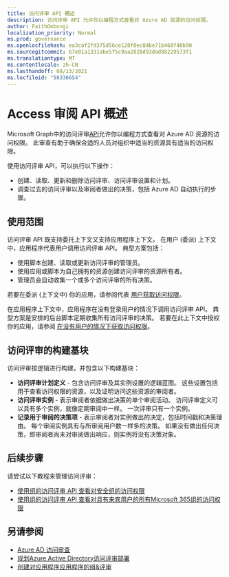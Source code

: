 ```yaml
---
title: 访问评审 API 概述
description: 访问评审 API 允许你以编程方式查看对 Azure AD 资源的访问权限。
author: FaithOmbongi
localization_priority: Normal
ms.prod: governance
ms.openlocfilehash: ea3caf2fd375d56ce128f8ec84be71b468f40b90
ms.sourcegitcommit: b7e01a1331abe5f5c9aa2828d93dad08229573f1
ms.translationtype: MT
ms.contentlocale: zh-CN
ms.lasthandoff: 08/13/2021
ms.locfileid: "58336654"
---
```

# <a name="overview-of-the-access-reviews-api"></a>Access 审阅 API 概述

Microsoft Graph中的访问评审[API](/graph/api/resources/accessreviewsv2-root)允许你以编程方式查看对 Azure AD 资源的访问权限。 此审查有助于确保合适的人员对组织中适当的资源具有适当的访问权限。

使用访问评审 API，可以执行以下操作：
+ 创建、读取、更新和删除访问评审、访问评审设置和计划。
+ 调查过去的访问评审以及审阅者做出的决策，包括 Azure AD 自动执行的步骤。

## <a name="scope-of-use"></a>使用范围

访问评审 API 既支持委托上下文又支持应用程序上下文。 在用户 (委派) 上下文中，应用程序代表用户调用访问评审 API。 典型方案包括：
+ 使用脚本创建、读取或更新访问评审的管理员。
+ 使用应用或脚本为自己拥有的资源创建访问评审的资源所有者。
+ 管理员会自动收集一个或多个访问评审的所有决策。
  
若要在委派 (上下文中) 你的应用，请参阅代表 [用户获取访问权限](/graph/auth-v2-user)。

在应用程序上下文中，应用程序在没有登录用户的情况下调用访问评审 API。 典型方案是安排的后台脚本定期收集所有访问评审的决策。 若要在此上下文中授权你的应用，请参阅 [在没有用户的情况下获取访问权限](/graph/auth-v2-service)。

## <a name="building-blocks-of-an-access-review"></a>访问评审的构建基块

访问评审按逻辑进行构建，并包含以下构建基块：
+ **访问评审计划定义** - 包含访问评审及其实例设置的逻辑蓝图。 这些设置包括用于查看访问权限的资源，以及证明访问这些资源的审阅者。
+ **访问评审实例** - 表示审阅者依据做出决策的单个审阅活动。 访问评审定义可以具有多个实例，就像定期审阅中一样。 一次评审只有一个实例。
+ **记录用于审阅的决策项** - 表示审阅者对实例做出的决定，包括时间戳和决策理由。 每个审阅实例具有与所审阅用户数一样多的决策。 如果没有做出任何决策，即审阅者尚未对审阅做出响应，则实例将没有决策对象。

## <a name="next-steps"></a>后续步骤

请尝试以下教程来管理访问评审：

+ [使用组的访问评审 API 查看对安全组的访问权限](tutorial-accessreviews-securitygroup.md)
+ [使用组的访问评审 API 查看对具有来宾用户的所有Microsoft 365组的访问权限](tutorial-accessreviews-M365group.md)

## <a name="see-also"></a>另请参阅

+ [Azure AD 访问审查](/graph/api/resources/accessreviewsv2-root)
+ [规划Azure Active Directory访问评审部署](/azure/active-directory/governance/deploy-access-reviews)
+ [创建对应用程序应用程序的组&评审](/azure/active-directory/governance/create-access-review)
